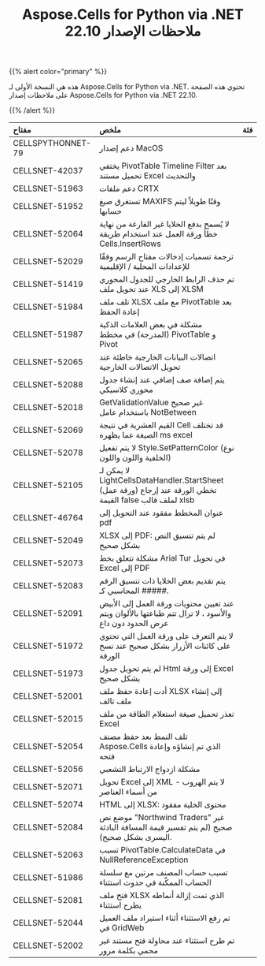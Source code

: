 ﻿---
title: Aspose.Cells for Python via .NET 22.10 ملاحظات الإصدار
type: docs
weight: 7
url: /ar/python-net/aspose-cells-for-python-net-22-10-release-notes/
---
{{% alert color="primary" %}} 

هذه هي النسخة الأولى لـ Aspose.Cells for Python via .NET.
تحتوي هذه الصفحة على ملاحظات إصدار Aspose.Cells for Python via .NET 22.10.

{{% /alert %}} 

|**مفتاح**|**ملخص**|**فئة**|
|:- |:- |:- |
|CELLSPYTHONNET-79|دعم إصدار MacOS|
|CELLSNET-42037|يختفي PivotTable Timeline Filter بعد تحميل مستند Excel والتحديث|
|CELLSNET-51963|دعم ملفات CRTX|
|CELLSNET-51952|تستغرق صيغ MAXIFS وقتًا طويلاً ليتم حسابها|
|CELLSNET-52064|لا يُسمح بدفع الخلايا غير الفارغة من نهاية خطأ ورقة العمل عند استخدام طريقة Cells.InsertRows|
|CELLSNET-52029|ترجمة تسميات إدخالات مفتاح الرسم وفقًا للإعدادات المحلية / الإقليمية|
|CELLSNET-51419|تم حذف الرابط الخارجي للجدول المحوري عند تحويل ملف XLS إلى XLSM|
|CELLSNET-51984|تلف ملف XLSX مع ملف PivotTable بعد إعادة الحفظ|
|CELLSNET-51987|مشكلة في بعض العلامات الذكية (المدرجة) في مخطط PivotTable و Pivot|
|CELLSNET-52065|اتصالات البيانات الخارجية خاطئة عند تحويل الاتصالات الخارجية|
|CELLSNET-52088| يتم إضافة صف إضافي عند إنشاء جدول محوري كلاسيكي|
|CELLSNET-52018| GetValidationValue غير صحيح باستخدام عامل NotBetween|
|CELLSNET-52069|القيم العشرية في نتيجة Cell قد تختلف الصيغة عما يظهره ms excel|
|CELLSNET-52078|لا يتم تفعيل Style.SetPatternColor (نوع الخلفية واللون واللون)|
|CELLSNET-52105|لا يمكن لـ LightCellsDataHandler.StartSheet (ورقة عمل) تخطي الورقة عند إرجاع القيمة false لملف قالب xlsb|
|CELLSNET-46764|عنوان المخطط مفقود عند التحويل إلى pdf|
|CELLSNET-52049|XLSX إلى PDF: لم يتم تنسيق النص بشكل صحيح|
|CELLSNET-52073|مشكلة تتعلق بخط Arial Tur في تحويل Excel إلى PDF|
|CELLSNET-52083|يتم تقديم بعض الخلايا ذات تنسيق الرقم المحاسبي كـ #####.|
|CELLSNET-52091|عند تعيين محتويات ورقة العمل إلى الأبيض والأسود ، لا تزال تتم طباعتها بالألوان ويتم عرض الحدود دون داع|
|CELLSNET-51972|لا يتم التعرف على ورقة العمل التي تحتوي على كائنات الأزرار بشكل صحيح عند نسخ الورقة|
|CELLSNET-51973| لم يتم تحويل جدول Html إلى ورقة Excel بشكل صحيح|
|CELLSNET-52001|أدت إعادة حفظ ملف XLSX إلى إنشاء ملف تالف|
|CELLSNET-52015|تعذر تحميل صيغة استعلام الطاقة من ملف Excel|
|CELLSNET-52054| تلف النمط بعد حفظ مصنف Aspose.Cells الذي تم إنشاؤه وإعادة فتحه|
|CELLSNET-52056| مشكلة ازدواج الارتباط التشعبي|
|CELLSNET-52071| تحويل Excel إلى XML - لا يتم الهروب من أسماء العناصر|
|CELLSNET-52074|HTML إلى XLSX: محتوى الخلية مفقود|
|CELLSNET-52084|موضع نص "Northwind Traders" غير صحيح (لم يتم تفسير قيمة المسافة البادئة اليسرى بشكل صحيح).|
|CELLSNET-52063|تسبب PivotTable.CalculateData في NullReferenceException|
|CELLSNET-51986|تسبب حساب المصنف مرتين مع سلسلة الحساب الممكّنة في حدوث استثناء|
|CELLSNET-52081|فتح ملف XLSX الذي تمت إزالة أنماطه يطرح استثناء|
|CELLSNET-52044|تم رفع الاستثناء أثناء استيراد ملف العميل في GridWeb|
|CELLSNET-52002|تم طرح استثناء عند محاولة فتح مستند غير محمي بكلمة مرور|
